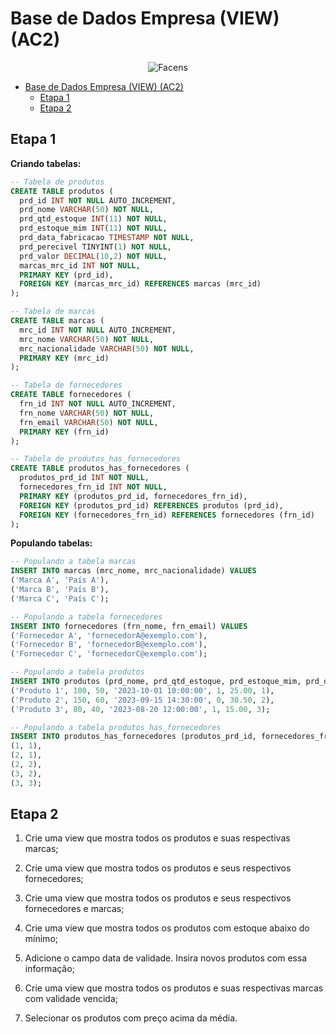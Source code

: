 # Base de Dados Empresa (VIEW) (AC2)

<div align="center">
	
![Facens](https://mlogu6g7z5ex.i.optimole.com/cb:RF8R~518a6/w:500/h:159/q:90/ig:avif/https://facens.br/wp-content/uploads/2021/03/logo-f-b.png)

</div>

- [Base de Dados Empresa (VIEW) (AC2)](#base-de-dados-empresa-view-ac2)
  - [Etapa 1](#etapa-1)
  - [Etapa 2](#etapa-2)

## Etapa 1

**Criando tabelas:**

```SQL
-- Tabela de produtos
CREATE TABLE produtos (
  prd_id INT NOT NULL AUTO_INCREMENT,
  prd_nome VARCHAR(50) NOT NULL,
  prd_qtd_estoque INT(11) NOT NULL,
  prd_estoque_mim INT(11) NOT NULL,
  prd_data_fabricacao TIMESTAMP NOT NULL,
  prd_perecivel TINYINT(1) NOT NULL,
  prd_valor DECIMAL(10,2) NOT NULL,
  marcas_mrc_id INT NOT NULL,
  PRIMARY KEY (prd_id),
  FOREIGN KEY (marcas_mrc_id) REFERENCES marcas (mrc_id)
);

-- Tabela de marcas
CREATE TABLE marcas (
  mrc_id INT NOT NULL AUTO_INCREMENT,
  mrc_nome VARCHAR(50) NOT NULL,
  mrc_nacionalidade VARCHAR(50) NOT NULL,
  PRIMARY KEY (mrc_id)
);

-- Tabela de fornecedores
CREATE TABLE fornecedores (
  frn_id INT NOT NULL AUTO_INCREMENT,
  frn_nome VARCHAR(50) NOT NULL,
  frn_email VARCHAR(50) NOT NULL,
  PRIMARY KEY (frn_id)
);

-- Tabela de produtos_has_fornecedores
CREATE TABLE produtos_has_fornecedores (
  produtos_prd_id INT NOT NULL,
  fornecedores_frn_id INT NOT NULL,
  PRIMARY KEY (produtos_prd_id, fornecedores_frn_id),
  FOREIGN KEY (produtos_prd_id) REFERENCES produtos (prd_id),
  FOREIGN KEY (fornecedores_frn_id) REFERENCES fornecedores (frn_id)
);

```

**Populando tabelas:**

```SQL
-- Populando a tabela marcas
INSERT INTO marcas (mrc_nome, mrc_nacionalidade) VALUES
('Marca A', 'País A'),
('Marca B', 'País B'),
('Marca C', 'País C');

-- Populando a tabela fornecedores
INSERT INTO fornecedores (frn_nome, frn_email) VALUES
('Fornecedor A', 'fornecedorA@exemplo.com'),
('Fornecedor B', 'fornecedorB@exemplo.com'),
('Fornecedor C', 'fornecedorC@exemplo.com');

-- Populando a tabela produtos
INSERT INTO produtos (prd_nome, prd_qtd_estoque, prd_estoque_mim, prd_data_fabricacao, prd_perecivel, prd_valor, marcas_mrc_id) VALUES
('Produto 1', 100, 50, '2023-10-01 10:00:00', 1, 25.00, 1),
('Produto 2', 150, 60, '2023-09-15 14:30:00', 0, 30.50, 2),
('Produto 3', 80, 40, '2023-08-20 12:00:00', 1, 15.00, 3);

-- Populando a tabela produtos_has_fornecedores
INSERT INTO produtos_has_fornecedores (produtos_prd_id, fornecedores_frn_id) VALUES
(1, 1),
(2, 1),
(2, 2),
(3, 2),
(3, 3);
```

## Etapa 2

1. Crie uma view que mostra todos os produtos e suas respectivas marcas;

2. Crie uma view que mostra todos os produtos e seus respectivos fornecedores;

3. Crie uma view que mostra todos os produtos e seus respectivos fornecedores e marcas;

4. Crie uma view que mostra todos os produtos com estoque abaixo do mínimo;

5. Adicione o campo data de validade. Insira novos produtos com essa informação;

6. Crie uma view que mostra todos os produtos e suas respectivas marcas com validade vencida;

7. Selecionar os produtos com preço acima da média.

```SQL
```